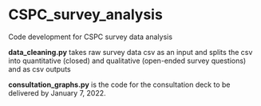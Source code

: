 # CSPC_survey_analysis
Code development for CSPC survey data analysis

**data_cleaning.py** takes raw survey data csv as an input and splits the csv into quantitative (closed) and qualitative (open-ended survey questions) and as csv outputs 

**consultation_graphs.py** is the code for the consultation deck to be delivered by January 7, 2022.

